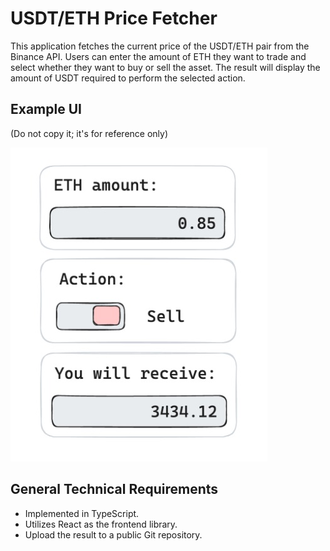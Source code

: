 # USDT/ETH Price Fetcher

This application fetches the current price of the USDT/ETH pair from the Binance API. Users can enter the amount of ETH they want to trade and select whether they want to buy or sell the asset. The result will display the amount of USDT required to perform the selected action.

## Example UI
(Do not copy it; it's for reference only)

![Example UI](./src/assets/example-image.jpg)

## General Technical Requirements

- Implemented in TypeScript.
- Utilizes React as the frontend library.
- Upload the result to a public Git repository.
